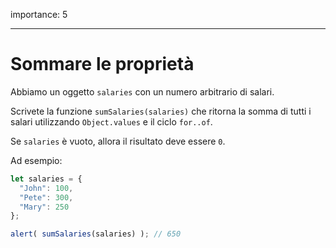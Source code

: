 importance: 5

---

# Sommare le proprietà

Abbiamo un oggetto `salaries` con un numero arbitrario di salari. 

Scrivete la funzione `sumSalaries(salaries)` che ritorna la somma di tutti i salari utilizzando `Object.values` e il ciclo `for..of`.

Se `salaries` è vuoto, allora il risultato deve essere `0`.

Ad esempio:

```js
let salaries = {
  "John": 100,
  "Pete": 300,
  "Mary": 250
};

alert( sumSalaries(salaries) ); // 650
```

